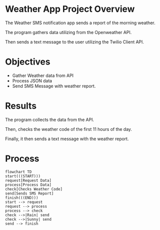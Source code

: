 # Weather App Project Overview
The Weather SMS notification app sends a report of the morning weather. 

The program gathers data utilizing from the Openweather API. 

Then sends a text message to the user utilizing the Twilio Client API. 

# Objectives
- Gather Weather data from API
- Process JSON data
- Send SMS Message with weather report.

# Results
The program collects the data from the API. 

Then, checks the weather code of the first 11 hours of the day. 

Finally, it then sends a text message with the weather report. 

# Process
```mermaid
flowchart TD
start(((START)))
request[Request Data]
process[Process Data]
check[Checks Weather Code]
send[Sends SMS Report]
finish(((END)))
start --> request
request --> process
process --> check
check -->|Rain| send
check -->|Sunny| send
send --> finish
